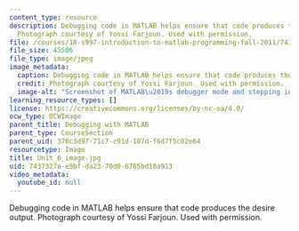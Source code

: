 ```yaml
---
content_type: resource
description: Debugging code in MATLAB helps ensure that code produces the desire output.
  Photograph courtesy of Yossi Farjoun. Used with permission.
file: /courses/18-s997-introduction-to-matlab-programming-fall-2011/7437327ae5bfda2370d06765bd18a913_Unit_6_image.jpg
file_size: 45506
file_type: image/jpeg
image_metadata:
  caption: Debugging code in MATLAB helps ensure that code produces the desire output.
  credit: Photograph courtesy of Yossi Farjoun. Used with permission.
  image-alt: "Screenshot of MATLAB\u2019s debugger mode and stepping into a function."
learning_resource_types: []
license: https://creativecommons.org/licenses/by-nc-sa/4.0/
ocw_type: OCWImage
parent_title: Debugging with MATLAB
parent_type: CourseSection
parent_uid: 376c3d97-71c7-c91d-107d-f6d7f5c02e64
resourcetype: Image
title: Unit_6_image.jpg
uid: 7437327a-e5bf-da23-70d0-6765bd18a913
video_metadata:
  youtube_id: null
---
```

Debugging code in MATLAB helps ensure that code produces the desire output. Photograph courtesy of Yossi Farjoun. Used with permission.
